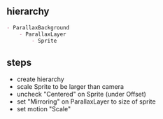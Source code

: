 ## hierarchy
```md
- ParallaxBackground
	- ParallaxLayer
		- Sprite
```

## steps
- create hierarchy
- scale Sprite to be larger than camera
- uncheck "Centered" on Sprite (under Offset)
- set "Mirroring" on ParallaxLayer to size of sprite
- set motion "Scale"
